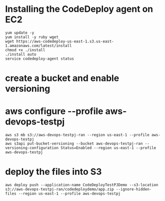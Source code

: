 
# Installing the CodeDeploy agent on EC2
```
yum update -y
yum install -y ruby wget
wget https://aws-codedeploy-us-east-1.s3.us-east-1.amazonaws.com/latest/install
chmod +x ./install
./install auto
service codedeploy-agent status
```


# create a bucket and enable versioning
# aws configure --profile aws-devops-testpj
```
aws s3 mb s3://aws-devops-testpj-ran --region us-east-1 --profile aws-devops-testpj
aws s3api put-bucket-versioning --bucket aws-devops-testpj-ran --versioning-configuration Status=Enabled --region us-east-1 --profile aws-devops-testpj
```

# deploy the files into S3
```
aws deploy push --application-name CodeDeployTestPJDemo --s3-location s3://aws-devops-testpj-ran/codedeploydemo/app.zip --ignore-hidden-files --region us-east-1 --profile aws-devops-testpj
```